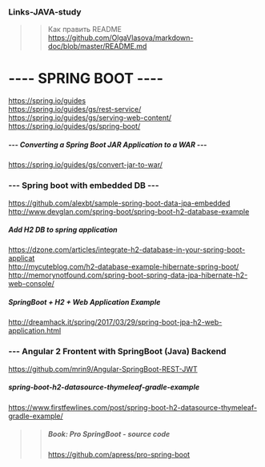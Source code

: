  ### Links-JAVA-study  
>>Как править README  
>>https://github.com/OlgaVlasova/markdown-doc/blob/master/README.md  

#  ---- SPRING BOOT ----  

https://spring.io/guides  
https://spring.io/guides/gs/rest-service/  
https://spring.io/guides/gs/serving-web-content/  
https://spring.io/guides/gs/spring-boot/  

##### --- Converting a Spring Boot JAR Application to a WAR ---  
https://spring.io/guides/gs/convert-jar-to-war/  

### --- Spring boot with embedded DB ---
https://github.com/alexbt/sample-spring-boot-data-jpa-embedded  
http://www.devglan.com/spring-boot/spring-boot-h2-database-example

##### Add H2 DB to spring application
https://dzone.com/articles/integrate-h2-database-in-your-spring-boot-applicat  
http://mycuteblog.com/h2-database-example-hibernate-spring-boot/  
http://memorynotfound.com/spring-boot-spring-data-jpa-hibernate-h2-web-console/  

##### SpringBoot + H2 + Web Application Example  
http://dreamhack.it/spring/2017/03/29/spring-boot-jpa-h2-web-application.html  

### --- Angular 2 Frontent with SpringBoot (Java) Backend
https://github.com/mrin9/Angular-SpringBoot-REST-JWT  

#####  spring-boot-h2-datasource-thymeleaf-gradle-example
https://www.firstfewlines.com/post/spring-boot-h2-datasource-thymeleaf-gradle-example/  

>>##### Book: Pro SpringBoot - source code  
>>https://github.com/apress/pro-spring-boot
